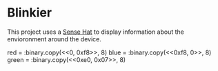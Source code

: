 # Blinkier

This project uses a [Sense Hat]() to display information about the envioronment around the device.

red = :binary.copy(<<0, 0xf8>>, 8)
blue = :binary.copy(<<0xf8, 0>>, 8)
green = :binary.copy(<<0xe0, 0x07>>, 8)